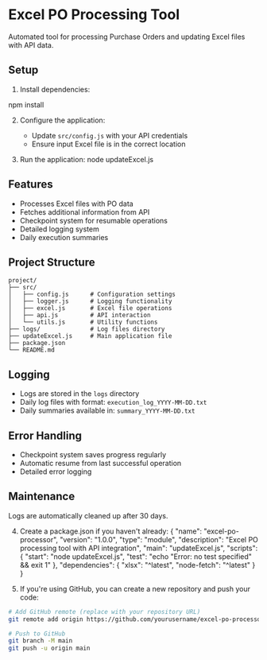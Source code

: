 # Excel PO Processing Tool

Automated tool for processing Purchase Orders and updating Excel files with API data.

## Setup

1. Install dependencies: 

npm install


2. Configure the application:
   - Update `src/config.js` with your API credentials
   - Ensure input Excel file is in the correct location

3. Run the application:
node updateExcel.js

## Features

- Processes Excel files with PO data
- Fetches additional information from API
- Checkpoint system for resumable operations
- Detailed logging system
- Daily execution summaries

## Project Structure

```
project/
├── src/
│   ├── config.js      # Configuration settings
│   ├── logger.js      # Logging functionality
│   ├── excel.js       # Excel file operations
│   ├── api.js         # API interaction
│   └── utils.js       # Utility functions
├── logs/              # Log files directory
├── updateExcel.js     # Main application file
├── package.json
└── README.md
```

## Logging

- Logs are stored in the `logs` directory
- Daily log files with format: `execution_log_YYYY-MM-DD.txt`
- Daily summaries available in: `summary_YYYY-MM-DD.txt`

## Error Handling

- Checkpoint system saves progress regularly
- Automatic resume from last successful operation
- Detailed error logging

## Maintenance

Logs are automatically cleaned up after 30 days.

4. Create a package.json if you haven't already:
{
  "name": "excel-po-processor",
  "version": "1.0.0",
  "type": "module",
  "description": "Excel PO processing tool with API integration",
  "main": "updateExcel.js",
  "scripts": {
    "start": "node updateExcel.js",
    "test": "echo \"Error: no test specified\" && exit 1"
  },
  "dependencies": {
    "xlsx": "^latest",
    "node-fetch": "^latest"
  }
}

5. If you're using GitHub, you can create a new repository and push your code:

```bash
# Add GitHub remote (replace with your repository URL)
git remote add origin https://github.com/yourusername/excel-po-processor.git

# Push to GitHub
git branch -M main
git push -u origin main
```

